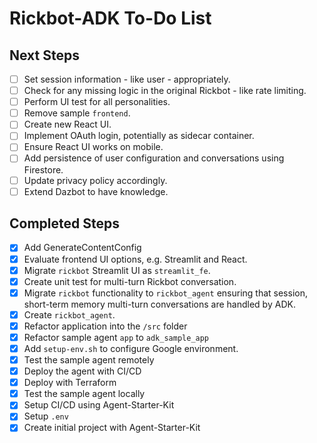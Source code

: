 # Rickbot-ADK To-Do List

## Next Steps

- [ ] Set session information - like user - appropriately.
- [ ] Check for any missing logic in the original Rickbot - like rate limiting.
- [ ] Perform UI test for all personalities.
- [ ] Remove sample `frontend`.
- [ ] Create new React UI.
- [ ] Implement OAuth login, potentially as sidecar container.
- [ ] Ensure React UI works on mobile.
- [ ] Add persistence of user configuration and conversations using Firestore.
- [ ] Update privacy policy accordingly.
- [ ] Extend Dazbot to have knowledge.

## Completed Steps

- [x] Add GenerateContentConfig
- [x] Evaluate frontend UI options, e.g. Streamlit and React.
- [x] Migrate `rickbot` Streamlit UI as `streamlit_fe`.
- [x] Create unit test for multi-turn Rickbot conversation.
- [x] Migrate `rickbot` functionality to `rickbot_agent` ensuring that session, short-term memory multi-turn conversations are handled by ADK.
- [x] Create `rickbot_agent`.
- [x] Refactor application into the `/src` folder
- [x] Refactor sample agent `app` to `adk_sample_app`
- [x] Add `setup-env.sh` to configure Google environment.
- [x] Test the sample agent remotely
- [x] Deploy the agent with CI/CD
- [x] Deploy with Terraform
- [x] Test the sample agent locally
- [x] Setup CI/CD using Agent-Starter-Kit
- [x] Setup `.env`
- [x] Create initial project with Agent-Starter-Kit

